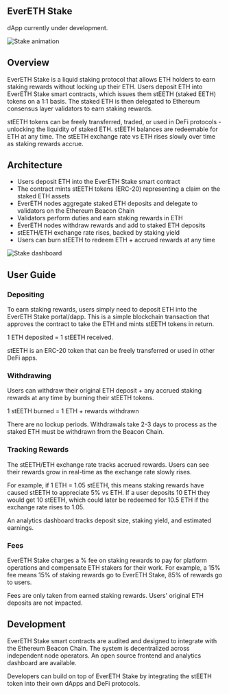 ## EverETH Stake

dApp currently under development.

![Stake animation](/assets/stake-animation.gif)

## Overview

EverETH Stake is a liquid staking protocol that allows ETH holders to earn staking rewards without locking up their ETH. Users deposit ETH into EverETH Stake smart contracts, which issues them stEETH (staked EETH) tokens on a 1:1 basis. The staked ETH is then delegated to Ethereum consensus layer validators to earn staking rewards.

stEETH tokens can be freely transferred, traded, or used in DeFi protocols - unlocking the liquidity of staked ETH. stEETH balances are redeemable for ETH at any time. The stEETH exchange rate vs ETH rises slowly over time as staking rewards accrue. 

## Architecture

- Users deposit ETH into the EverETH Stake smart contract  
- The contract mints stEETH tokens (ERC-20) representing a claim on the staked ETH assets
- EverETH nodes aggregate staked ETH deposits and delegate to validators on the Ethereum Beacon Chain 
- Validators perform duties and earn staking rewards in ETH
- EverETH nodes withdraw rewards and add to staked ETH deposits 
- stEETH/ETH exchange rate rises, backed by staking yield
- Users can burn stEETH to redeem ETH + accrued rewards at any time

![Stake dashboard](/assets/stake.png)

## User Guide

### Depositing 

To earn staking rewards, users simply need to deposit ETH into the EverETH Stake portal/dapp. This is a simple blockchain transaction that approves the contract to take the ETH and mints stEETH tokens in return.

1 ETH deposited = 1 stEETH received. 

stEETH is an ERC-20 token that can be freely transferred or used in other DeFi apps.

### Withdrawing

Users can withdraw their original ETH deposit + any accrued staking rewards at any time by burning their stEETH tokens. 

1 stEETH burned = 1 ETH + rewards withdrawn

There are no lockup periods. Withdrawals take 2-3 days to process as the staked ETH must be withdrawn from the Beacon Chain. 

### Tracking Rewards 

The stEETH/ETH exchange rate tracks accrued rewards. Users can see their rewards grow in real-time as the exchange rate slowly rises. 

For example, if 1 ETH = 1.05 stEETH, this means staking rewards have caused stEETH to appreciate 5% vs ETH. If a user deposits 10 ETH they would get 10 stEETH, which could later be redeemed for 10.5 ETH if the exchange rate rises to 1.05.

An analytics dashboard tracks deposit size, staking yield, and estimated earnings.

### Fees

EverETH Stake charges a % fee on staking rewards to pay for platform operations and compensate ETH stakers for their work. For example, a 15% fee means 15% of staking rewards go to EverETH Stake, 85% of rewards go to users. 

Fees are only taken from earned staking rewards. Users' original ETH deposits are not impacted.

## Development

EverETH Stake smart contracts are audited and designed to integrate with the Ethereum Beacon Chain. The system is decentralized across independent node operators. An open source frontend and analytics dashboard are available. 

Developers can build on top of EverETH Stake by integrating the stEETH token into their own dApps and DeFi protocols.
